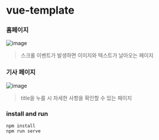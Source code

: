 # vue-template


### 홈페이지

![image](https://user-images.githubusercontent.com/113181934/215307048-f8faaa5b-1cdd-4d74-b2a1-738742ee747e.png)


> 스크롤 이벤트가 발생하면 이미지와 텍스트가 날아오는 페이지


### 기사 페이지

![image](https://user-images.githubusercontent.com/113181934/215307329-b329f42b-6700-4df1-baf7-e80d1e2c4332.png)


> title을 누를 시 자세한 사항을 확인할 수 있는 페이지


### 
### install and run

```
npm install
npm run serve
```

